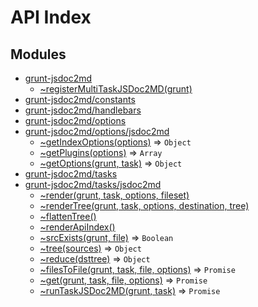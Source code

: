 # API Index #
## Modules

* [grunt-jsdoc2md](api/index.md#module_grunt-jsdoc2md)
    * [~registerMultiTaskJSDoc2MD(grunt)](api/index.md#module_grunt-jsdoc2md..registerMultiTaskJSDoc2MD)
* [grunt-jsdoc2md/constants](api/constants.md#module_grunt-jsdoc2md/constants)
* [grunt-jsdoc2md/handlebars](api/handlebars.md#module_grunt-jsdoc2md/handlebars)
* [grunt-jsdoc2md/options](api/options/index.md#module_grunt-jsdoc2md/options)
* [grunt-jsdoc2md/options/jsdoc2md](api/options/jsdoc2md.md#module_grunt-jsdoc2md/options/jsdoc2md)
    * [~getIndexOptions(options)](api/options/jsdoc2md.md#module_grunt-jsdoc2md/options/jsdoc2md..getIndexOptions) ⇒ <code>Object</code>
    * [~getPlugins(options)](api/options/jsdoc2md.md#module_grunt-jsdoc2md/options/jsdoc2md..getPlugins) ⇒ <code>Array</code>
    * [~getOptions(grunt, task)](api/options/jsdoc2md.md#module_grunt-jsdoc2md/options/jsdoc2md..getOptions) ⇒ <code>Object</code>
* [grunt-jsdoc2md/tasks](api/tasks/index.md#module_grunt-jsdoc2md/tasks)
* [grunt-jsdoc2md/tasks/jsdoc2md](api/tasks/jsdoc2md.md#module_grunt-jsdoc2md/tasks/jsdoc2md)
    * [~render(grunt, task, options, fileset)](api/tasks/jsdoc2md.md#module_grunt-jsdoc2md/tasks/jsdoc2md..render)
    * [~renderTree(grunt, task, options, destination, tree)](api/tasks/jsdoc2md.md#module_grunt-jsdoc2md/tasks/jsdoc2md..renderTree)
    * [~flattenTree()](api/tasks/jsdoc2md.md#module_grunt-jsdoc2md/tasks/jsdoc2md..flattenTree)
    * [~renderApiIndex()](api/tasks/jsdoc2md.md#module_grunt-jsdoc2md/tasks/jsdoc2md..renderApiIndex)
    * [~srcExists(grunt, file)](api/tasks/jsdoc2md.md#module_grunt-jsdoc2md/tasks/jsdoc2md..srcExists) ⇒ <code>Boolean</code>
    * [~tree(sources)](api/tasks/jsdoc2md.md#module_grunt-jsdoc2md/tasks/jsdoc2md..tree) ⇒ <code>Object</code>
    * [~reduce(dsttree)](api/tasks/jsdoc2md.md#module_grunt-jsdoc2md/tasks/jsdoc2md..reduce) ⇒ <code>Object</code>
    * [~filesToFile(grunt, task, file, options)](api/tasks/jsdoc2md.md#module_grunt-jsdoc2md/tasks/jsdoc2md..filesToFile) ⇒ <code>Promise</code>
    * [~get(grunt, task, file, options)](api/tasks/jsdoc2md.md#module_grunt-jsdoc2md/tasks/jsdoc2md..get) ⇒ <code>Promise</code>
    * [~runTaskJSDoc2MD(grunt, task)](api/tasks/jsdoc2md.md#module_grunt-jsdoc2md/tasks/jsdoc2md..runTaskJSDoc2MD) ⇒ <code>Promise</code>
